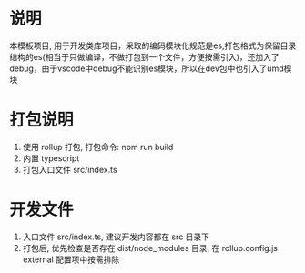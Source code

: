 # 说明

本模板项目, 用于开发类库项目，采取的编码模块化规范是es,打包格式为保留目录结构的es(相当于只做编译，不做打包到一个文件，方便按需引入)，还加入了debug，由于vscode中debug不能识别es模块，所以在dev包中也引入了umd模块

# 打包说明

1. 使用 rollup 打包, 打包命令: npm run build
2. 内置 typescript
3. 打包入口文件 src/index.ts

# 开发文件

1. 入口文件 src/index.ts, 建议开发内容都在 src 目录下
2. 打包后, 优先检查是否存在 dist/node_modules 目录, 在 rollup.config.js external 配置项中按需排除
